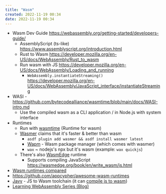 ```yaml
---
title: "Wasm"
created: 2022-11-19 00:34
date: 2022-11-19 00:34
---
```


- Wasm Dev Guide https://webassembly.org/getting-started/developers-guide/
  - AssemblyScript (ts-like) https://www.assemblyscript.org/introduction.html
  - Rust to Wasm https://developer.mozilla.org/en-US/docs/WebAssembly/Rust_to_wasm
  - Run wasm with JS https://developer.mozilla.org/en-US/docs/WebAssembly/Loading_and_running
    - `WebAssembly.instantiateStreaming()` https://developer.mozilla.org/en-US/docs/WebAssembly/JavaScript_interface/instantiateStreaming
- WASI - https://github.com/bytecodealliance/wasmtime/blob/main/docs/WASI-intro.md
  - Use the compiled wasm as a CLI application / in Node.js with system interface
- Runtimes
  - Run with [wasmtime](https://wasmtime.dev) (Runtime for wasm)
  - [Wasmer](https://wasmer.io/wasmer-vs-wasmtime) claims that it's faster & better than wasm
    - `asdf plugin add wasmer && asdf install wasmer latest`
    - [Wapm](https://wapm.io) - Wasm package manager (which comes with wasmer)
    - `wax` ~ nodejs's npx but it's wasm (example: `wax quickjs`)
  - There's also [WasmEdge](https://github.com/WasmEdge/WasmEdge) runtime
    - Supports compiling JavaScript https://wasmedge.org/book/en/write_wasm/js.html
- [Wasm runtimes compared](https://blog.logrocket.com/webassembly-runtimes-compared)
- https://github.com/appcypher/awesome-wasm-runtimes
- [Javy](https://github.com/Shopify/javy) - JS to Wasm toolchain (it can [compile js to wasm](https://github.com/Shopify/javy#compiling-to-webassembly))
- [Learning WebAssembly Series (Blog)](https://blog.ttulka.com/learning-webassembly-series/?ref=hackernoon.com)